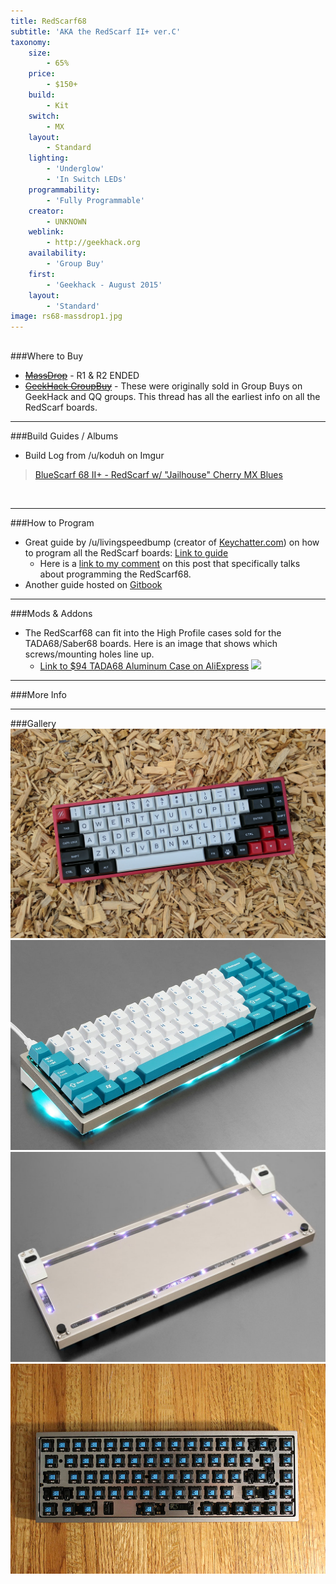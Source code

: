 ```yaml
---
title: RedScarf68
subtitle: 'AKA the RedScarf II+ ver.C'
taxonomy:
    size:
        - 65%
    price:
        - $150+
    build:
        - Kit
    switch:
        - MX
    layout:
        - Standard
    lighting:
        - 'Underglow'
        - 'In Switch LEDs'
    programmability:
        - 'Fully Programmable'
    creator:
        - UNKNOWN
    weblink:
        - http://geekhack.org
    availability:
        - 'Group Buy'
    first:
        - 'Geekhack - August 2015'
    layout:
        - 'Standard'
image: rs68-massdrop1.jpg
---
```

<a name="buy"></a>
---

###Where to Buy
- ~~[MassDrop](https://www.massdrop.com/buy/red-scarf-ii-68-key-custom-keyboard-kit?utm_source=linkshare&referer=ACCCDX)~~ - R1 & R2 ENDED
- ~~[GeekHack GroupBuy](https://geekhack.org/index.php?topic=74400.0)~~ - These were originally sold in Group Buys on GeekHack and QQ groups. This thread has all the earliest info on all the RedScarf boards.

<a name="albums"></a>

---

###Build Guides / Albums
- Build Log from /u/koduh on Imgur
<blockquote class="imgur-embed-pub" lang="en" data-id="a/1TfoZ"><a href="//imgur.com/1TfoZ">BlueScarf 68 II+ - RedScarf w/ &quot;Jailhouse&quot; Cherry MX Blues</a></blockquote><script async src="//s.imgur.com/min/embed.js" charset="utf-8"></script><br>

<a name="program"></a>

---

###How to Program
- Great guide by /u/livingspeedbump (creator of [Keychatter.com](http://Keychatter.com)) on how to program all the RedScarf boards: [Link to guide](https://www.massdrop.com/talk/732/programming-the-red-scarf-keyboards)
   - Here is a [link to my comment](https://www.massdrop.com/talk/732/programming-the-red-scarf-keyboards/571234) on this post that specifically talks about programming the RedScarf68.
- Another guide hosted on [Gitbook](https://www.gitbook.com/book/kairyu/red-scarf-ii-plus-user-guide-how-to-custom-layout/details)

   
<a name="mods"></a>

---

###Mods &amp; Addons
- The RedScarf68 can fit into the High Profile cases sold for the TADA68/Saber68 boards. Here is an image that shows which screws/mounting holes line up.
   - [Link to $94 TADA68 Aluminum Case on AliExpress](https://www.aliexpress.com/store/product/Tada68-Mechanical-keyboard-anode-aluminum-high-Profiles-made-in-china/2230037_32790357144.html?spm=2114.12010612.0.0.5bdadf47X7jHgw)
![](https://imgur.com/suAH2dz.jpg)

<a name="misc"></a>

---

###More Info

<a name="gallery"></a>

---

###Gallery
![](redscarf68.jpg)
![](rs68-massdrop1.jpg)
![](rs68-massdrop2.jpg)
![](rs68-nude.JPG)
